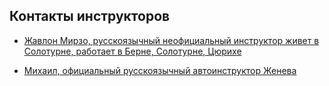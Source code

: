 ## Контакты инструкторов

- [Жавлон Мирзо, русскоязычный неофициальный инструктор живет в Солотурне, работает в Берне, Солотурне, Цюрихе](https://www.facebook.com/jenja.mirv)

- [Михаил, официальный русскоязычный автоинструктор Женева](https://www.facebook.com/groups/614037239317445/user/100016181372729/)
